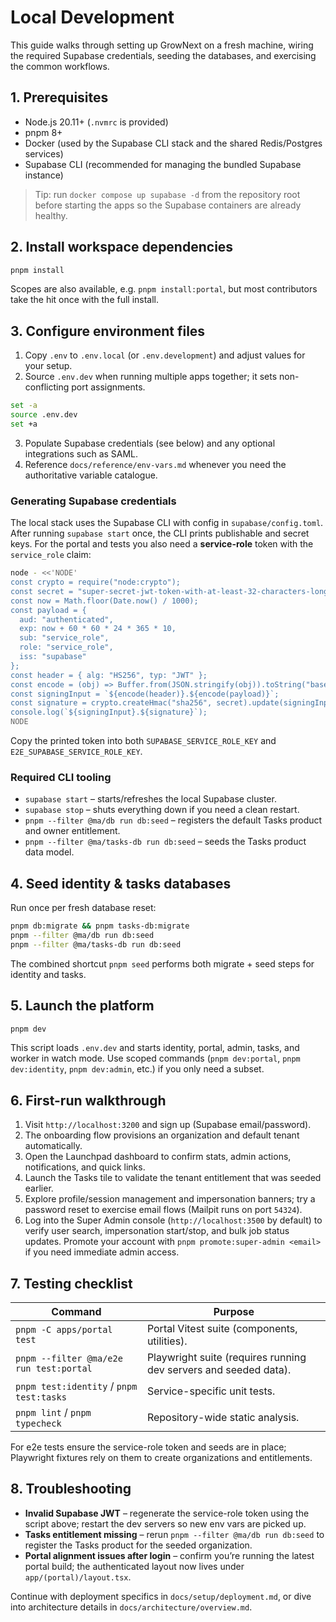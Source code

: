 # Local Development

This guide walks through setting up GrowNext on a fresh machine, wiring the required
Supabase credentials, seeding the databases, and exercising the common workflows.

## 1. Prerequisites

- Node.js 20.11+ (`.nvmrc` is provided)
- pnpm 8+
- Docker (used by the Supabase CLI stack and the shared Redis/Postgres services)
- Supabase CLI (recommended for managing the bundled Supabase instance)

> Tip: run `docker compose up supabase -d` from the repository root before starting the
> apps so the Supabase containers are already healthy.

## 2. Install workspace dependencies

```bash
pnpm install
```

Scopes are also available, e.g. `pnpm install:portal`, but most contributors take the
hit once with the full install.

## 3. Configure environment files

1. Copy `.env` to `.env.local` (or `.env.development`) and adjust values for your setup.
2. Source `.env.dev` when running multiple apps together; it sets non-conflicting port assignments.

```bash
set -a
source .env.dev
set +a
```

3. Populate Supabase credentials (see below) and any optional integrations such as SAML.
4. Reference `docs/reference/env-vars.md` whenever you need the authoritative variable catalogue.

### Generating Supabase credentials

The local stack uses the Supabase CLI with config in `supabase/config.toml`. After running
`supabase start` once, the CLI prints publishable and secret keys. For the portal and tests
you also need a **service-role** token with the `service_role` claim:

```bash
node - <<'NODE'
const crypto = require("node:crypto");
const secret = "super-secret-jwt-token-with-at-least-32-characters-long";
const now = Math.floor(Date.now() / 1000);
const payload = {
  aud: "authenticated",
  exp: now + 60 * 60 * 24 * 365 * 10,
  sub: "service_role",
  role: "service_role",
  iss: "supabase"
};
const header = { alg: "HS256", typ: "JWT" };
const encode = (obj) => Buffer.from(JSON.stringify(obj)).toString("base64url");
const signingInput = `${encode(header)}.${encode(payload)}`;
const signature = crypto.createHmac("sha256", secret).update(signingInput).digest("base64url");
console.log(`${signingInput}.${signature}`);
NODE
```

Copy the printed token into both `SUPABASE_SERVICE_ROLE_KEY` and `E2E_SUPABASE_SERVICE_ROLE_KEY`.

### Required CLI tooling

- `supabase start` – starts/refreshes the local Supabase cluster.
- `supabase stop` – shuts everything down if you need a clean restart.
- `pnpm --filter @ma/db run db:seed` – registers the default Tasks product and owner entitlement.
- `pnpm --filter @ma/tasks-db run db:seed` – seeds the Tasks product data model.

## 4. Seed identity & tasks databases

Run once per fresh database reset:

```bash
pnpm db:migrate && pnpm tasks-db:migrate
pnpm --filter @ma/db run db:seed
pnpm --filter @ma/tasks-db run db:seed
```

The combined shortcut `pnpm seed` performs both migrate + seed steps for identity and tasks.

## 5. Launch the platform

```bash
pnpm dev
```

This script loads `.env.dev` and starts identity, portal, admin, tasks, and worker in watch mode.
Use scoped commands (`pnpm dev:portal`, `pnpm dev:identity`, `pnpm dev:admin`, etc.) if you only need a subset.

## 6. First-run walkthrough

1. Visit `http://localhost:3200` and sign up (Supabase email/password).
2. The onboarding flow provisions an organization and default tenant automatically.
3. Open the Launchpad dashboard to confirm stats, admin actions, notifications, and quick links.
4. Launch the Tasks tile to validate the tenant entitlement that was seeded earlier.
5. Explore profile/session management and impersonation banners; try a password reset to exercise email flows (Mailpit runs on port `54324`).
6. Log into the Super Admin console (`http://localhost:3500` by default) to verify user search, impersonation start/stop, and bulk job status updates.
   Promote your account with `pnpm promote:super-admin <email>` if you need
   immediate admin access.

## 7. Testing checklist

| Command | Purpose |
| --- | --- |
| `pnpm -C apps/portal test` | Portal Vitest suite (components, utilities). |
| `pnpm --filter @ma/e2e run test:portal` | Playwright suite (requires running dev servers and seeded data). |
| `pnpm test:identity` / `pnpm test:tasks` | Service-specific unit tests. |
| `pnpm lint` / `pnpm typecheck` | Repository-wide static analysis. |

For e2e tests ensure the service-role token and seeds are in place; Playwright fixtures rely on them to create organizations and entitlements.

## 8. Troubleshooting

- **Invalid Supabase JWT** – regenerate the service-role token using the script above; restart the dev servers so new env vars are picked up.
- **Tasks entitlement missing** – rerun `pnpm --filter @ma/db run db:seed` to register the Tasks product for the seeded organization.
- **Portal alignment issues after login** – confirm you’re running the latest portal build; the authenticated layout now lives under `app/(portal)/layout.tsx`.

Continue with deployment specifics in `docs/setup/deployment.md`, or dive into architecture details in `docs/architecture/overview.md`.
